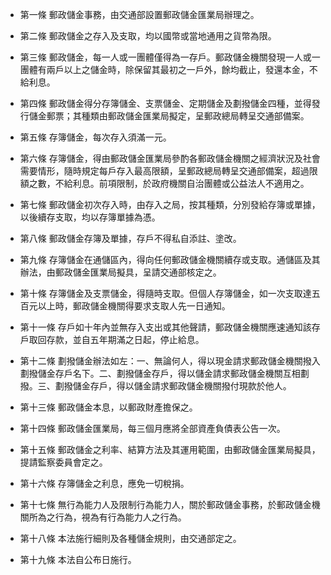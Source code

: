 * 第一條 郵政儲金事務，由交通部設置郵政儲金匯業局辦理之。

* 第二條 郵政儲金之存入及支取，均以國幣或當地通用之貨幣為限。

* 第三條 郵政儲金，每一人或一團體僅得為一存戶。郵政儲金機關發現一人或一團體有兩戶以上之儲金時，除保留其最初之一戶外，餘均截止，發還本金，不給利息。

* 第四條 郵政儲金得分存簿儲金、支票儲金、定期儲金及劃撥儲金四種，並得發行儲金郵票；其種類由郵政儲金匯業局擬定，呈郵政總局轉呈交通部備案。

* 第五條 存簿儲金，每次存入須滿一元。

* 第六條 存簿儲金，得由郵政儲金匯業局參酌各郵政儲金機關之經濟狀況及社會需要情形，隨時規定每戶存入最高限額，呈郵政總局轉呈交通部備案，超過限額之數，不給利息。前項限制，於政府機關自治團體或公益法人不適用之。

* 第七條 郵政儲金初次存入時，由存入之局，按其種類，分別發給存簿或單據，以後續存支取，均以存簿單據為憑。

* 第八條 郵政儲金存簿及單據，存戶不得私自添註、塗改。

* 第九條 存簿儲金在通儲區內，得向任何郵政儲金機關續存或支取。通儲區及其辦法，由郵政儲金匯業局擬具，呈請交通部核定之。

* 第十條 存簿儲金及支票儲金，得隨時支取。但個人存簿儲金，如一次支取達五百元以上時，郵政儲金機關得要求支取人先一日通知。

* 第十一條 存戶如十年內並無存入支出或其他聲請，郵政儲金機關應速通知該存戶取回存款，並自五年期滿之日起，停止給息。

* 第十二條 劃撥儲金辦法如左：一、無論何人，得以現金請求郵政儲金機關撥入劃撥儲金存戶名下。二、劃撥儲金存戶，得以儲金請求郵政儲金機關互相劃撥。三、劃撥儲金存戶，得以儲金請求郵政儲金機關撥付現款於他人。

* 第十三條 郵政儲金本息，以郵政財產擔保之。

* 第十四條 郵政儲金匯業局，每三個月應將全部資產負債表公告一次。

* 第十五條 郵政儲金之利率、結算方法及其運用範圍，由郵政儲金匯業局擬具，提請監察委員會定之。

* 第十六條 存簿儲金之利息，應免一切稅捐。

* 第十七條 無行為能力人及限制行為能力人，關於郵政儲金事務，於郵政儲金機關所為之行為，視為有行為能力人之行為。

* 第十八條 本法施行細則及各種儲金規則，由交通部定之。

* 第十九條 本法自公布日施行。

